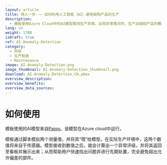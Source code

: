 ```yaml
---
layout: article
title: 快人一步 —— 如何利用人工智能（AI）避免缺陷产品的生产
description: 
  - 模板使用Azure Cloud中的AI模型探测生产异常。出现异常情况时，生产出缺陷产品的概率会极大地提高。为此，模板采用JSON数据源，将测量出的两个数值输送给AI模型，并进行异常检测。这些数值作为体现生产质量的指标，能让您及时探测并由此避免不良产品的生产。看板会以负值的形式进行展示，简单易懂，一目了然；然后，员工和同事就可以立即独自地处理，从而避免生产缺陷部件。马上免费下载看板，节省生产时间和成本！
lang: cn
weight: 1700
isDraft: true
ref: AI-Anomaly-Detection
category:
  - 所有
  - 生产制造
  - Maintenance
image: AI-Anomaly-Detection.png
image_thumbnail: AI-Anomaly-Detection_thumbnail.png
download: AI-Anomaly-Detection_CN.pbmx
overview_description:
overview_benefits:
overview_data_sources:
---
```

# 如何使用

模板使用的AI模型来自[Paiqo](https://paiqo.com/de/)。该模型在Azure cloud中运行。

模板通过脚本模拟两个测量值，并将其“喂”给模型。在实际生产环境中，这两个数值将来自于传感器。模型接收到数值之后，就会计算出一个异常评级，并将其返回至看板并展示出来；从而帮助用户快速找出问题并进行先期处置，完全避免超出允许偏差的部件。
